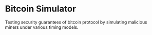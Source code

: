 # Bitcoin Simulator
Testing security guarantees of bitcoin protocol by simulating malicious miners under various timing models.

